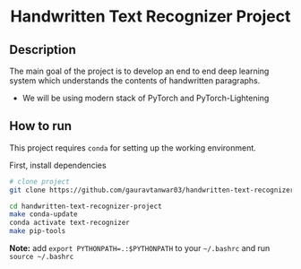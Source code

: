 
<div align="center">    
 
# Handwritten Text Recognizer Project

<!-- ![CI testing](https://github.com/PyTorchLightning/deep-learning-project-template/workflows/CI%20testing/badge.svg?branch=master&event=push) -->


<!--  
Conference   
-->   
</div>
 
## Description   
The main goal of the project is to develop an end to end deep learning system which understands the contents of handwritten paragraphs.  
- We will be using modern stack of PyTorch and PyTorch-Lightening

## How to run
This project requires `conda` for setting up the working environment.

First, install dependencies
```bash
# clone project
git clone https://github.com/gauravtanwar03/handwritten-text-recognizer-project.git

cd handwritten-text-recognizer-project
make conda-update
conda activate text-recognizer
make pip-tools
```
**Note:** add `export PYTHONPATH=.:$PYTHONPATH` to your `~/.bashrc` and run `source ~/.bashrc`

<!-- 
## How to run   
First, install dependencies   
```bash
# clone project   
git clone https://github.com/YourGithubName/deep-learning-project-template

# install project   
cd deep-learning-project-template 
pip install -e .   
pip install -r requirements.txt
 ```   
 Next, navigate to any file and run it.   
 ```bash
# module folder
cd project

# run module (example: mnist as your main contribution)   
python lit_classifier_main.py    
```

## Imports
This project is setup as a package which means you can now easily import any file into any other file like so:
```python
from project.datasets.mnist import mnist
from project.lit_classifier_main import LitClassifier
from pytorch_lightning import Trainer

# model
model = LitClassifier()

# data
train, val, test = mnist()

# train
trainer = Trainer()
trainer.fit(model, train, val)

# test using the best model!
trainer.test(test_dataloaders=test)
```

### Citation   
```
@article{YourName,
  title={Your Title},
  author={Your team},
  journal={Location},
  year={Year}
}
```    -->